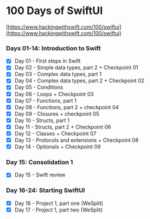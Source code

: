 # 100 Days of SwiftUI

[https://www.hackingwithswift.com/100/swiftui](https://www.hackingwithswift.com/100/swiftui)

### Days 01-14: Introduction to Swift

- [x] Day 01 - First steps in Swift
- [x] Day 02 - Simple data types, part 2 + Checkpoint 01
- [x] Day 03 - Complex data types, part 1
- [x] Day 04 - Complex data types, part 2 + Checkpoint 02
- [x] Day 05 - Conditions
- [x] Day 06 - Loops + Checkpoint 03
- [x] Day 07 - Functions, part 1
- [x] Day 08 - Functions, part 2 + checkpoint 04
- [x] Day 09 - Closures + checkpoint 05
- [x] Day 10 - Structs, part 1
- [x] Day 11 - Structs, part 2 + Checkpoint 06
- [x] Day 12 - Classes + Checkpoint 07
- [x] Day 13 - Protocols and extensions + Checkpoint 08
- [X] Day 14 - Optionals + Checkpoint 09

### Day 15: Consolidation 1

- [x] Day 15 - Swift review

### Day 16-24: Starting SwiftUI

- [x] Day 16 - Project 1, part one (WeSplit)
- [x] Day 17 - Project 1, part two (WeSplit)
